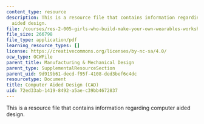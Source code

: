 ```yaml
---
content_type: resource
description: This is a resource file that contains information regarding computer
  aided design.
file: /courses/res-2-005-girls-who-build-make-your-own-wearables-workshop-spring-2015/72ed33ab14198492a5aec39bb4672837_MITRES_2_005S15_IntrCAD.pdf
file_size: 266798
file_type: application/pdf
learning_resource_types: []
license: https://creativecommons.org/licenses/by-nc-sa/4.0/
ocw_type: OCWFile
parent_title: Manufacturing & Mechanical Design
parent_type: SupplementalResourceSection
parent_uid: 9d919b61-decd-f95f-4108-ded3bef6c4dc
resourcetype: Document
title: Computer Aided Design (CAD)
uid: 72ed33ab-1419-8492-a5ae-c39bb4672837
---
```

This is a resource file that contains information regarding computer aided design.